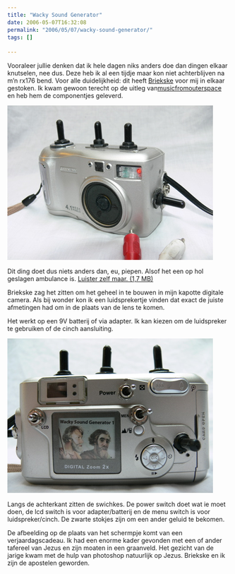 ```yaml
---
title: "Wacky Sound Generator"
date: 2006-05-07T16:32:08
permalink: "2006/05/07/wacky-sound-generator/"
tags: []

---
```

Vooraleer jullie denken dat ik hele dagen niks anders doe dan dingen elkaar knutselen, nee dus. Deze heb ik al een tijdje maar kon niet achterblijven na m’n rx176 bend. Voor alle duidelijkheid: dit heeft [Briekske](http://briekske.deviantart.com/ "http://briekske.deviantart.com/") voor mij in elkaar gestoken. Ik kwam gewoon terecht op de uitleg van[musicfromouterspace](http://www.musicfromouterspace.com/analogsynth/YOUR_FIRST_SYNTH/YOUR_FIRST_SYNTH.html#PHILLIPMILLERTATE "http://www.musicfromouterspace.com/analogsynth/YOUR_FIRST_SYNTH/YOUR_FIRST_SYNTH.html#PHILLIPMILLERTATE") en heb hem de componentjes geleverd.

![front](/images/blog/2006/05/P1010540.jpg)

Dit ding doet dus niets anders dan, eu, piepen. Alsof het een op hol geslagen ambulance is. [Luister zelf maar. (1,7 MB)  
](http://www.donebysimon.be/download/audio/wsg1.mp3 "http://www.donebysimon.be/download/audio/wsg1.mp3")

Briekske zag het zitten om het geheel in te bouwen in mijn kapotte digitale camera. Als bij wonder kon ik een luidsprekertje vinden dat exact de juiste afmetingen had om in de plaats van de lens te komen.

Het werkt op een 9V batterij of via adapter. Ik kan kiezen om de luidspreker te gebruiken of de cinch aansluiting.

![back](/images/blog/2006/05/P1010549.jpg)

Langs de achterkant zitten de swichkes. De power switch doet wat ie moet doen, de lcd switch is voor adapter/batterij en de menu switch is voor luidspreker/cinch. De zwarte stokjes zijn om een ander geluid te bekomen.

De afbeelding op de plaats van het schermpje komt van een verjaardagscadeau. Ik had een enorme kader gevonden met een of ander tafereel van Jezus en zijn moaten in een graanveld. Het gezicht van de jarige kwam met de hulp van photoshop natuurlijk op Jezus. Briekske en ik zijn de apostelen geworden.
